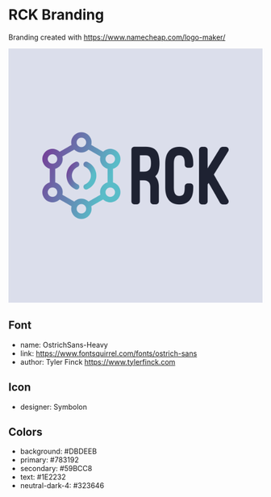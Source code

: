 # RCK  Branding

Branding created with https://www.namecheap.com/logo-maker/

![RCK Logo](./vector/default.svg)

## Font

- name: OstrichSans-Heavy
- link: https://www.fontsquirrel.com/fonts/ostrich-sans
- author: Tyler Finck https://www.tylerfinck.com

## Icon

- designer: Symbolon

## Colors

- background: #DBDEEB
- primary: #783192
- secondary: #59BCC8
- text: #1E2232
- neutral-dark-4: #323646